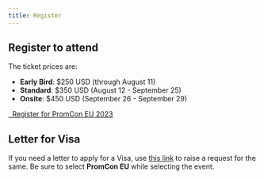 ```yaml
---
title: Register
---
```


## Register to attend

The ticket prices are:

* **Early Bird**: $250 USD (through August 11)
* **Standard**: $350 USD (August 12 - September 25)
* **Onsite**: $450 USD (September 26 - September 29)

<a class="btn btn-lg btn-default" href="https://cvent.me/Lnv8XD" target="_blank" role="button">
  <i class="fa fa-briefcase"></i>&nbsp;&nbsp;Register for PromCon EU 2023
</a>

## Letter for Visa

If you need a letter to apply for a Visa, use [this link](https://events.linuxfoundation.org/about/visa-request/) to raise a request for the same. Be sure to select <b>PromCon EU</b> while selecting the event.
